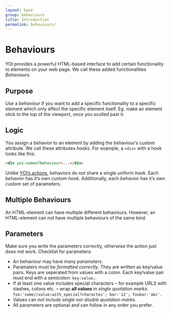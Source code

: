 ```yaml
---
layout: base
group: behaviours
title: Introduction
permalink: behaviours/
---
```


# Behaviours

<p class="intro">YOI provides a powerful HTML-based interface to add certain functionality to elements on your web page. We call these added functionalities <i>Behaviours</i>.</p>

## Purpose

Use a _behaviour_ if you want to add a specific functionality to a specific element which only affect the specific element itself. Eg. make an element stick to the top of the viewport, once you scolled past it.

## Logic

You assign a behavior to an element by adding the behaviour’s custom attribute. We call these attributes _hooks_. For example, a `<div>` with a hook looks like this:

```html
<div yoi-nameofbehaviour>...</div>
```

Unlike [YOI’s actions](actions/index.html), behaviors do not share a single uniform _hook_. Each _behavior_ has it’s own custom _hook_. Additionally, each _behavior_ has it’s own custom set of parameters.

## Multiple Behaviours

An HTML-element can have multiple different behaviours. However, an HTML-element can not have multiple behaviours of the same kind.

## Parameters

Make sure you write the parameters correctly, otherwise the action just does not work. Checklist for parameters:

* An behaviour may have _many parameters_.
* Paramaters must be _formatted correctly_. They are written as key/value pairs. Keys are seperated from values with a colon. Each key/value pair must end with a semicolon: `key:value;`.
* If at least one value includes special characters – for example URLS with slashes, colons etc. – wrap **all values** in _single quotation marks_: `foo:'some//value:with_special?charactes'; bar:'12'; foobar:'abc'`. 
* Values can _not include single nor double quotation marks_.
* All parameters are optional and can follow in any order you prefer.